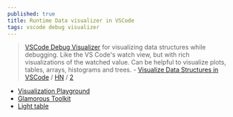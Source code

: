 ```yaml
---
published: true
title: Runtime Data visualizer in VSCode
tags: vscode debug visualizer
---
```

> [VSCode Debug Visualizer](https://github.com/hediet/vscode-debug-visualizer/tree/master/extension) for visualizing data structures while debugging. Like the VS Code's watch view, but with rich visualizations of the watched value. Can be helpful to visualize plots, tables, arrays, histograms and trees. - [Visualize Data Structures in VSCode](https://addyosmani.com/blog/visualize-data-structures-vscode/) / [HN](https://news.ycombinator.com/item?id=24519214) / [2](https://news.ycombinator.com/item?id=24304623)


- [Visualization Playground](https://hediet.github.io/visualization/?darkTheme=1)
- [Glamorous Toolkit](https://gtoolkit.com/)
- [Light table](http://lighttable.com/)
